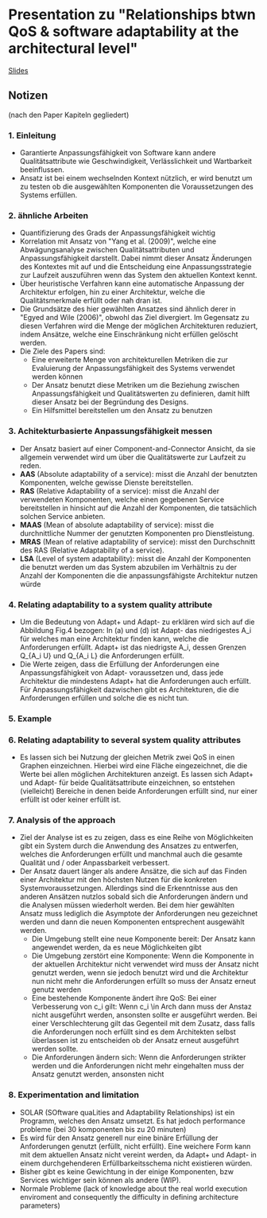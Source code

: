 # Presentation zu "Relationships btwn QoS & software adaptability at the architectural level"

[Slides](https://github.com/DanielMSchmidt/software-architecture-presentation/raw/gh-pages/pdf/presentation.pdf)

## Notizen
(nach den Paper Kapiteln gegliedert)

### 1. Einleitung

- Garantierte Anpassungsfähigkeit von Software kann andere Qualitätsattribute wie Geschwindigkeit, Verlässlichkeit und Wartbarkeit beeinflussen.
- Ansatz ist bei einem wechselnden Kontext nützlich, er wird benutzt um zu testen ob die ausgewählten Komponenten die Voraussetzungen des Systems erfüllen.

### 2. ähnliche Arbeiten

- Quantifizierung des Grads der Anpassungsfähigkeit wichtig
- Korrelation mit Ansatz von "Yang et al. (2009)", welche eine Abwägungsanalyse zwischen Qualitätsattributen und Anpassungsfähigkeit darstellt. Dabei nimmt dieser Ansatz Änderungen des Kontextes mit auf und die Entscheidung eine Anpassungsstrategie zur Laufzeit auszuführen wenn das System den aktuellen Kontext kennt.
- Über heuristische Verfahren kann eine automatische Anpassung der Architektur erfolgen, hin zu einer Architektur, welche die Qualitätsmerkmale erfüllt oder nah dran ist.
- Die Grundsätze des hier gewählten Ansatzes sind ähnlich derer in "Egyed and Wile (2006)", obwohl das Ziel divergiert. Im Gegensatz zu diesen Verfahren wird die Menge der möglichen Architekturen reduziert, indem Ansätze, welche eine Einschränkung nicht erfüllen gelöscht werden.
- Die Ziele des Papers sind:
	- Eine erweiterte Menge von architekturellen Metriken die zur Evaluierung der Anpassungsfähigkeit des Systems verwendet werden können
	- Der Ansatz benutzt diese Metriken um die Beziehung zwischen Anpassungsfähigkeit und Qualitätswerten zu definieren, damit hilft dieser Ansatz bei der Begründung des Designs.
	- Ein Hilfsmittel bereitstellen um den Ansatz zu benutzen

### 3. Achitekturbasierte Anpassungsfähigkeit messen

- Der Ansatz basiert auf einer Component-and-Connector Ansicht, da sie allgemein verwendet wird um über die Qualitätswerte zur Laufzeit zu reden.
- **AAS** (Absolute adaptability of a service): misst die Anzahl der benutzten Komponenten, welche gewisse Dienste bereitstellen.
- **RAS** (Relative Adaptability of a service): misst die Anzahl der verwendeten Komponenten, welche einen gegebenen Service bereitstellen in hinsicht auf die Anzahl der Komponenten, die tatsächlich solchen Service anbieten.
- **MAAS** (Mean of absolute adaptability of service): misst die durchnittliche Nummer der genutzten Komponenten pro Dienstleistung.
- **MRAS** (Mean of relative adaptability of service): misst den Durchschnitt des RAS (Relative Adaptability of a service).
- **LSA** (Level of system adaptability): misst die Anzahl der Komponenten die benutzt werden um das System abzubilen im Verhältnis zu der Anzahl der Komponenten die die anpassungsfähigste Architektur nutzen würde

### 4. Relating adaptability to a system quality attribute

- Um die Bedeutung von Adapt+ und Adapt- zu erklären wird sich auf die Abbildung Fig.4 bezogen: In (a) und (d) ist Adapt- das niedrigestes A_i für welches man eine Architektur finden kann, welche die Anforderungen erfüllt. Adapt+ ist das niedrigste A_i, dessen Grenzen Q_{A_i U} und Q_{A_i L} die Anforderungen erfüllt.
- Die Werte zeigen, dass die Erfüllung der Anforderungen eine Anpassungsfähigkeit von Adapt- voraussetzen und, dass jede Architektur die mindestens Adapt+ hat die Anforderungen auch erfüllt. Für Anpassungsfähigkeit dazwischen gibt es Architekturen, die die Anforderungen erfüllen und solche die es nicht tun.

### 5. Example

### 6. Relating adaptability to several system quality attributes

- Es lassen sich bei Nutzung der gleichen Metrik zwei QoS in einen Graphen einzeichnen. Hierbei wird eine Fläche eingezeichnet, die die Werte bei allen möglichen Architekturen anzeigt. Es lassen sich Adapt+ und Adapt- für beide Qualitätsattribute einzeichnen, so entstehen (vielleicht) Bereiche in denen beide Anforderungen erfüllt sind, nur einer erfüllt ist oder keiner erfüllt ist.

### 7. Analysis of the approach

- Ziel der Analyse ist es zu zeigen, dass es eine Reihe von Möglichkeiten gibt ein System durch die Anwendung des Ansatzes zu entwerfen, welches die Anforderungen erfüllt und manchmal auch die gesamte Qualität und / oder Anpassbarkeit verbessert.
- Der Ansatz dauert länger als andere Ansätze, die sich auf das Finden einer Architektur mit den höchsten Nutzen für die konkreten Systemvoraussetzungen. Allerdings sind die Erkenntnisse aus den anderen Ansätzen nutzlos sobald sich die Anforderungen ändern und die Analysen müssen wiederholt werden. Bei dem hier gewählten Ansatz muss lediglich die Asymptote der Anforderungen neu gezeichnet werden und dann die neuen Komponenten entsprechent ausgewählt werden.
	- Die Umgebung stellt eine neue Komponente bereit: Der Ansatz kann angewendet werden, da es neue Möglichkeiten gibt
	- Die Umgebung zerstört eine Komponente: Wenn die Komponente in der aktuellen Architektur nicht verwendet wird muss der Ansatz nicht genutzt werden, wenn sie jedoch benutzt wird und die Architektur nun nicht mehr die Anforderungen erfüllt so muss der Ansatz erneut genutz werden
	- Eine bestehende Komponente ändert ihre QoS: Bei einer Verbesserung von c_i gilt:  Wenn c_i \in Arch dann muss der Anstaz nicht ausgeführt werden, ansonsten sollte er ausgeführt werden. Bei einer Verschlechterung gilt das Gegenteil mit dem Zusatz, dass falls die Anforderungen noch erfüllt sind es dem Architekten selbst überlassen ist zu entscheiden ob der Ansatz erneut ausgeführt werden sollte.
	- Die Anforderungen ändern sich: Wenn die Anforderungen strikter werden und die Anforderungen nicht mehr eingehalten muss der Ansatz genutzt werden, ansonsten nicht

### 8. Experimentation and limitation

- SOLAR (SOftware quaLities and Adaptability Relationships) ist ein Programm, welches den Ansatz umsetzt. Es hat jedoch performance probleme (bei 30 komponenten bis zu 20 minuten)
- Es wird für den Ansatz generell nur eine binäre Erfüllung der Anforderungen genutzt (erfüllt, nicht erfüllt). Eine weichere Form kann mit dem aktuellen Ansatz nicht vereint werden, da Adapt+ und Adapt- in einem durchgehenderen Erfüllbarkeitsschema nicht existieren würden.
- Bisher gibt es keine Gewichtung in der einige Komponenten, bzw Services wichtiger sein können als andere (WIP).
- Normale Probleme (lack of knowledge about the real world execution enviroment and consequently the difficulty in defining architecture parameters)
